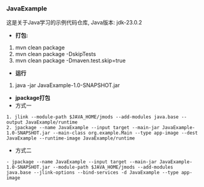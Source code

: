 ### JavaExample

这是关于Java学习的示例代码仓库, Java版本: jdk-23.0.2


- **打包:**
1. mvn clean package
2. mvn clean package -DskipTests
3. mvn clean package -Dmaven.test.skip=true

- **运行**
1. java -jar JavaExample-1.0-SNAPSHOT.jar


- **jpackage打包**
- 方式一
```
1. jlink --module-path $JAVA_HOME/jmods --add-modules java.base --output JavaExample/runtime
2. jpackage --name JavaExample --input target --main-jar JavaExample-1.0-SNAPSHOT.jar --main-class org.example.Main --type app-image --dest JavaExample --runtime-image JavaExample/runtime
```
- 方式二
```
- jpackage --name JavaExample --input target --main-jar JavaExample-1.0-SNAPSHOT.jar --module-path $JAVA_HOME/jmods --add-modules java.base --jlink-options --bind-services -d JavaExample --type app-image
```